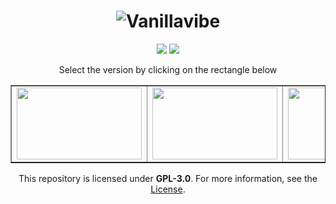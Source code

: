<div align="center">

# ![Vanillavibe](https://user-images.githubusercontent.com/97899734/170998008-d68f9d8f-07e4-4a1e-8d8d-3b8db7c88af5.png)


[![](https://img.shields.io/badge/mod%20loader-fabric-d64541?style=flat-round)](https://fabricmc.net/)
[![](https://img.shields.io/badge/License-GPLv3-blue.svg)](https://github.com/ModsforModpacks/vanillavibe/blob/main/LICENSE.md)

Select the version by clicking on the rectangle below

<table style="border-collapse: collapse; width: 100%;" border="1">
<tbody>
<tr>
<td style="width: 50%;"><a title="Vanillavibe 1.16.x" href="https://github.com/ModsforModpacks/Vanillavibe/tree/main/1.16.X" target="_blank"><img src="https://i.imgur.com/xBywco8.png" alt="" width="200" height="115" /></a></td>
<td style="width: 50%;"><a title="Vanillavibe 1.18.x" href="https://github.com/ModsforModpacks/Vanillavibe/tree/main/1.18.X" target="_blank"><img src="https://i.imgur.com/0T0EYA8.png" alt="" width="200" height="115" /></a></td>
<td style="width: 50%;"><a title="Vanillavibe 1.19.x" href="https://github.com/ModsforModpacks/Vanillavibe/tree/main/1.19.X" target="_blank"><img src="https://i.imgur.com/dKt4bmp.png" alt="" width="200" height="115" /></a></td>
</tr>
</tbody>
</table>
  
 <div align="center">
   
This repository is licensed under **GPL-3.0**. For more information, see the [License](https://github.com/ModsforModpacks/Vanillavibe/tree/main/LICENSE).
</div>
